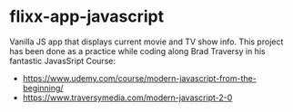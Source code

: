 # flixx-app-javascript
Vanilla JS app that displays current movie and TV show info.
This project has been done as a practice while coding along Brad Traversy in his fantastic JavasSript Course:
- https://www.udemy.com/course/modern-javascript-from-the-beginning/
- https://www.traversymedia.com/modern-javascript-2-0
